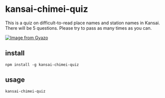 # kansai-chimei-quiz
This is a quiz on difficult-to-read place names and station names in Kansai.
There will be 5 questions.
Please try to pass as many times as you can.

[![Image from Gyazo](https://i.gyazo.com/d1917ed2cb8e04c02a63264546cfc41b.gif)](https://gyazo.com/d1917ed2cb8e04c02a63264546cfc41b)

## install
```shell
npm install -g kansai-chimei-quiz
```

## usage
```shell
kansai-chimei-quiz
```
